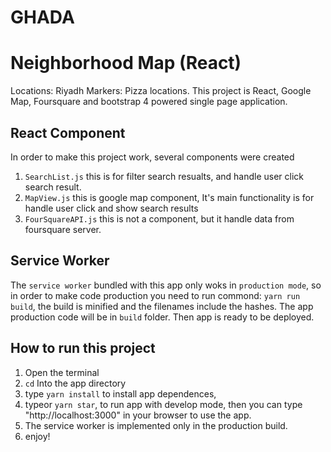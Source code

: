 # GHADA

# Neighborhood Map (React)
Locations: Riyadh
Markers: Pizza locations.
This project is React, Google Map, Foursquare and bootstrap 4 powered single page application.


## React Component
In order to make this project work, several components were created
1. `SearchList.js` this is for filter search resualts, and handle user click search result.
2. `MapView.js` this is google map component, It's main functionality is for handle user click
and show search results
3. `FourSquareAPI.js` this is not a component, but it handle data from foursquare server.

## Service Worker
The `service worker` bundled with this app only woks in `production mode`, so in order to make
code production you need to run commond:
 `yarn run build`, the build is minified and the filenames include the hashes.
The app production code will be in `build` folder. Then app is ready to be deployed.


## How to run this project
1. Open the terminal
2. `cd` Into the app directory
3. type  `yarn install` to install app dependences,
4. typeor `yarn star`, to run app with develop mode,
   then you can type "http://localhost:3000" in your browser to use the app.
5. The service worker is implemented only in the production build.
6. enjoy!
